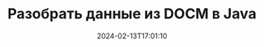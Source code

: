 ---
############################# Static ############################
layout: "auto-gen-parser"
date: 2024-02-13T17:01:10
draft: false
otherformats: 

############################# Head ############################
head_title: "Разобрать данные из DOCM в Java"
head_description: "Быстро сканируйте штрих-коды из файла DOCM в Java. Сохраните новый документ, содержащий выбранные страницы, с помощью API слияния документов."

############################# Header ############################
title: "Разобрать данные из DOCM в Java"
description: "Проанализируйте данные из DOCM с помощью нескольких строк кода Java."
bg_image: "https://cms.admin.containerize.com/templates/aspose/App_Themes/V3/images/bg/header1.png"
bg_overlay: false
button:
    enable: true
    icon: "fas fa-arrow-down"
    label: "Скачать бесплатную пробную версию"
    link: "https://downloads.groupdocs.com/parser/java"

############################# SubMenu ############################
submenu:
    enable: true

    left:
        img_alt: "GroupDocs.Parser for Java"
        image: "https://cms.admin.containerize.com/templates/groupdocs/images/product-logos/90x90-noborder/groupdocs-parser-java.png"
        product: "GroupDocs.Parser"
        platform: "Java"

    middle:
        button:

            # button loop
            - link: "https://apireference.groupdocs.com/parser/java"
              text: "Справочник по API"

            # button loop
            - link: "https://github.com/groupdocs-parser"
              text: "Примеры кода"

            # button loop
            - link: "https://products.groupdocs.app/parser/family"
              text: "Живые демонстрации"

            # button loop
            - link: "https://purchase.groupdocs.com/pricing/parser/java"
              text: "Цены"

    right:
        link_download: "https://downloads.groupdocs.com/parser"
        link_learn: "https://docs.groupdocs.com/parser/java"
        link_buy: "https://purchase.groupdocs.com"

############################# About ############################
about:
    enable: true
    title: "Анализ данных с помощью шаблонов в GroupDocs.Parser for Java"
    content: |
        Шаблоны могут значительно повысить эффективность, точность и согласованность извлечения данных из документов. GroupDocs.Parser for Java предоставляет мощное решение для работы с шаблонами.
        
        С GroupDocs.Parser for Java вы можете легко создавать шаблоны для различных типов документов, включая PDF-файлы и документы Microsoft Word. Вы также можете использовать шаблоны для пакетного анализа нескольких документов.

        Рекомендации по работе с шаблонами в GroupDocs.Parser for Java включают использование уникальных идентификаторов и тщательное тестирование шаблонов перед развертыванием. С помощью GroupDocs.Parser for Java вы можете оптимизировать извлечение данных и добиться лучших результатов.

        Загрузите и попробуйте GroupDocs.Parser for Java сегодня, чтобы упростить задачи анализа документов и повысить свою производительность. Наша документация и ресурсы поддержки помогут вам начать работу и добиться успеха.

        Узнайте больше об анализе документов в [документации](https://docs.groupdocs.com/parser/java/working-with-templates/).

############################# More ############################
more:
    enable: true
    title_left: "Системные Требования"
    content_left: |
        GroupDocs.Parser for Java API поддерживаются на всех основных платформах и операционных системах. Перед выполнением приведенного ниже кода убедитесь, что в вашей системе установлены следующие предварительные компоненты.
        
        * Операционные системы: Microsoft Windows, Linux, MacOS
        * Среды разработки: NetBeans, Intellij IDEA, Eclipse, etc.
        * Фреймворки
        * Загрузите последнюю версию GroupDocs.Parser for Java из [Maven](https://repository.groupdocs.com/webapp/#/artifacts/browse/tree/General/repo/com/groupdocs/groupdocs-parser)

    title_right: "Зачем использовать GroupDocs.Parser for Java"
    content_right: |
        * Поддержка извлечения простого текста из любых поддерживаемых документов    
        * Парсинг документов по пользовательским шаблонам    
        * Полная поддержка извлечения структурированного текста    
        * Текстовый поиск по ключевому слову и регулярному выражению    
        * Извлечение форматированного текста, метаданных, изображений, контейнеров и вложений    
        * Извлечение оглавления для некоторых поддерживаемых форматов документов    
        * Парсинг данных форм из PDF-документов    
        * Извлечение гиперссылок из документа           

############################# Demos ############################
demos:
    enable: true
    title: "Демонстрации в реальном времени — анализ данных из DOCM онлайн"
    content: |
       Проанализируйте данные из файла DOCM прямо сейчас, посетив веб-сайт [GroupDocs.Parser Live Demos](https://products.groupdocs.app/parser/docm).
       Живая демонстрация имеет следующие преимущества.
        
############################# About Formats ############################
about_formats:
    enable: true

############################# More Formats ############################
more_formats:
    enable: true
    title: "Анализ данных из других форматов документов"
    content: |
        Документы Java анализируют API форматов файлов и изображений. Извлеките данные для некоторых популярных форматов файлов, как указано ниже.

############################# Back to top ###############################
back_to_top:
    enable: true
---